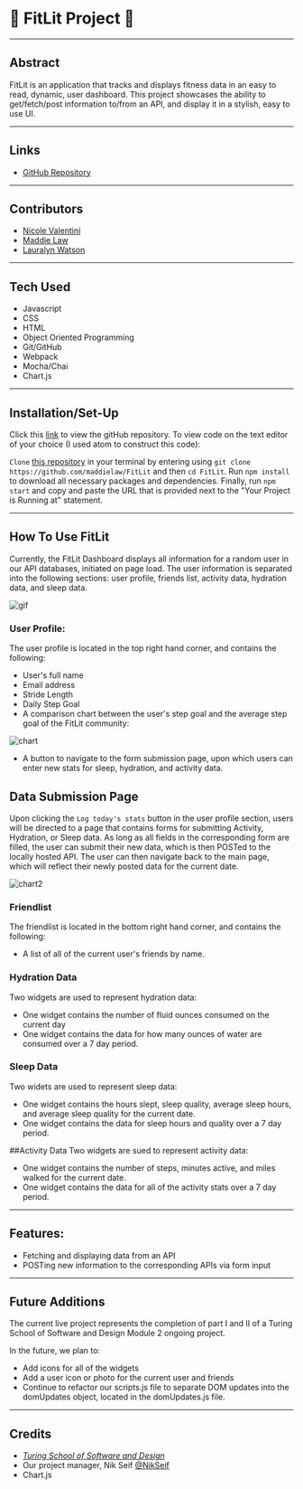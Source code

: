 # :runner: **FitLit Project** :runner: #
---

## Abstract

FitLit is an application that tracks and displays fitness data in an easy to read, dynamic, user dashboard. This project showcases the ability to get/fetch/post information to/from an API, and display it in a stylish, easy to use UI.

---
## Links
* [GitHub Repository](https://github.com/maddielaw/FitLit)
---
## Contributors
* [Nicole Valentini](https://github.com/nvalentini21)
* [Maddie Law](https://github.com/maddielaw)
* [Lauralyn Watson](https://github.com/lswatson16)
---
## Tech Used
* Javascript
* CSS
* HTML
* Object Oriented Programming
* Git/GitHub
* Webpack
* Mocha/Chai
* Chart.js

---
## Installation/Set-Up
Click this [link](https://github.com/maddielaw/FitLit) to view the gitHub repository.
To view code on the text editor of your choice (I used atom to construct this code):

`Clone` [this repository](https://github.com/maddielaw/FitLit) in your terminal by entering using `git clone https://github.com/maddielaw/FitLit` and then `cd FitLit`. Run `npm install` to download all necessary packages and dependencies. Finally, run `npm start` and copy and paste the URL that is provided next to the "Your Project is Running at" statement.

---
## How To Use FitLit

Currently, the FitLit Dashboard displays all information for a random user in our API databases, initiated on page load. The user information is separated into the following sections: user profile, friends list, activity data, hydration data, and sleep data.

![gif](https://media.giphy.com/media/GgbmM5H1YPq9CqFd8P/giphy.gif)

### User Profile:

The user profile is located in the top right hand corner, and contains the following:
* User's full name
* Email address
* Stride Length
* Daily Step Goal
* A comparison chart between the user's step goal and the average step goal of the FitLit community:

![chart](https://media.giphy.com/media/K9s7WJD3knjVFuv9HZ/giphy.gif)

* A button to navigate to the form submission page, upon which users can enter new stats for sleep, hydration, and activity data.

## Data Submission Page

Upon clicking the `Log today's stats` button in the user profile section, users will be directed to a page that contains forms for submitting Activity, Hydration, or Sleep data. As long as all fields in the corresponding form are filled, the user can submit their new data, which is then POSTed to the locally hosted API. The user can then navigate back to the main page, which will reflect their newly posted data for the current date.


![chart2](https://media.giphy.com/media/j6yWb7GNtQir5B21Pu/giphy.gif)

### Friendlist

The friendlist is located in the bottom right hand corner, and contains the following:
* A list of all of the current user's friends by name.

### Hydration Data

Two widgets are used to represent hydration data:
* One widget contains the number of fluid ounces consumed on the current day
* One widget contains the data for how many ounces of water are consumed over a 7 day period.

### Sleep Data

Two widets are used to represent sleep data:
* One widget contains the hours slept, sleep quality, average sleep hours, and average sleep quality for the current date.
* One widget contains the data for sleep hours and quality over a 7 day period.

##Activity Data
Two widgets are sued to represent activity data:
* One widget contains the number of steps, minutes active, and miles walked for the current date.
* One widget contains the data for all of the activity stats over a 7 day period.
---
## Features:

* Fetching and displaying data from an API
* POSTing new information to the corresponding APIs via form input

---
## Future Additions

The current live project represents the completion of part I and II of a Turing School of Software and Design Module 2 ongoing project.

In the future, we plan to:

* Add icons for all of the widgets
* Add a user icon or photo for the current user and friends
* Continue to refactor our scripts.js file to separate DOM updates into the domUpdates object, located in the domUpdates.js file.


---
## Credits
* [*Turing School of Software and Design*](turing.edu)
* Our project manager, Nik Seif [@NikSeif](https://github.com/niksseif)
* Chart.js
